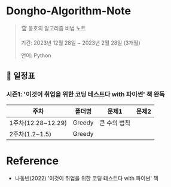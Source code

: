 # Dongho-Algorithm-Note
> 🏆 동호의 알고리즘 비법 노트
>
> 기간: 2023년 12월 28일 ~ 2023년 2월 28일 (3개월)
> 
> 언어: Python

## 📅 일정표

### 시즌1: '이것이 취업을 위한 코딩 테스트다 with 파이썬' 책 완독

| 주차                | 폴더명  | 문제1                                               | 문제2                                      |
| ------------------- | ------- | --------------------------------------------------- | ------------------------------------------ |
| 1주차(12.28~12.29)  | Greedy  | 큰 수의 법칙     |
| 2주차(1.2~1.5) | Greedy | 

# Reference
- 나동빈(2022) '이것이 취업을 위한 코딩 테스트다 with 파이썬' 책
